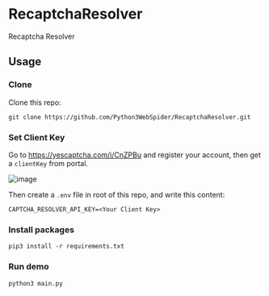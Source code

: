 # RecaptchaResolver

Recaptcha Resolver

## Usage

### Clone

Clone this repo:

```
git clone https://github.com/Python3WebSpider/RecaptchaResolver.git
```

### Set Client Key

Go to https://yescaptcha.com/i/CnZPBu and register your account, then get a `clientKey` from portal.

![image](https://user-images.githubusercontent.com/8678661/170099424-bbe53c64-79b5-46fc-a7c9-95fc88877e3d.png)

Then create a `.env` file in root of this repo, and write this content:

```
CAPTCHA_RESOLVER_API_KEY=<Your Client Key>
```

### Install packages

```
pip3 install -r requirements.txt
```

### Run demo

```
python3 main.py
```

